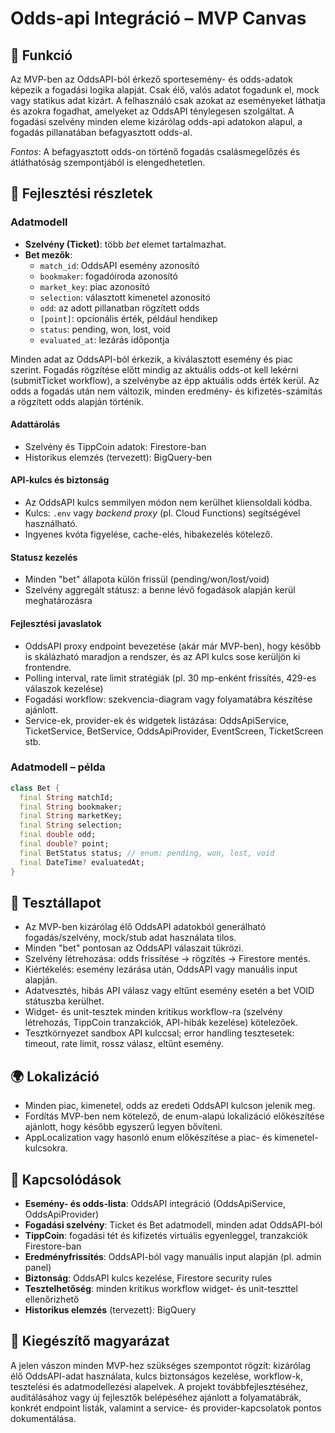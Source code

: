 # Odds-api Integráció – MVP Canvas

## 🎯 Funkció

Az MVP-ben az OddsAPI-ból érkező sportesemény- és odds-adatok képezik a fogadási logika alapját. Csak élő, valós adatot fogadunk el, mock vagy statikus adat kizárt. A felhasználó csak azokat az eseményeket láthatja és azokra fogadhat, amelyeket az OddsAPI ténylegesen szolgáltat. A fogadási szelvény minden eleme kizárólag odds-api adatokon alapul, a fogadás pillanatában befagyasztott odds-al.

*Fontos*: A befagyasztott odds-on történő fogadás csalásmegelőzés és átláthatóság szempontjából is elengedhetetlen.

## 🧠 Fejlesztési részletek

### Adatmodell

- **Szelvény (Ticket)**: több *bet* elemet tartalmazhat.
- **Bet mezők**:
  - `match_id`: OddsAPI esemény azonosító
  - `bookmaker`: fogadóiroda azonosító
  - `market_key`: piac azonosító
  - `selection`: választott kimenetel azonosító
  - `odd`: az adott pillanatban rögzített odds
  - `[point]`: opcionális érték, például hendikep
  - `status`: pending, won, lost, void
  - `evaluated_at`: lezárás időpontja

Minden adat az OddsAPI-ból érkezik, a kiválasztott esemény és piac szerint. Fogadás rögzítése előtt mindig az aktuális odds-ot kell lekérni (submitTicket workflow), a szelvénybe az épp aktuális odds érték kerül. Az odds a fogadás után nem változik, minden eredmény- és kifizetés-számítás a rögzített odds alapján történik.

#### Adattárolás

- Szelvény és TippCoin adatok: Firestore-ban
- Historikus elemzés (tervezett): BigQuery-ben

#### API-kulcs és biztonság

- Az OddsAPI kulcs semmilyen módon nem kerülhet kliensoldali kódba.
- Kulcs: `.env` vagy *backend proxy* (pl. Cloud Functions) segítségével használható.
- Ingyenes kvóta figyelése, cache-elés, hibakezelés kötelező.

#### Statusz kezelés

- Minden "bet" állapota külön frissül (pending/won/lost/void)
- Szelvény aggregált státusz: a benne lévő fogadások alapján kerül meghatározásra

#### Fejlesztési javaslatok

- OddsAPI proxy endpoint bevezetése (akár már MVP-ben), hogy később is skálázható maradjon a rendszer, és az API kulcs sose kerüljön ki frontendre.
- Polling interval, rate limit stratégiák (pl. 30 mp-enként frissítés, 429-es válaszok kezelése)
- Fogadási workflow: szekvencia-diagram vagy folyamatábra készítése ajánlott.
- Service-ek, provider-ek és widgetek listázása: OddsApiService, TicketService, BetService, OddsApiProvider, EventScreen, TicketScreen stb.

### Adatmodell – példa

```dart
class Bet {
  final String matchId;
  final String bookmaker;
  final String marketKey;
  final String selection;
  final double odd;
  final double? point;
  final BetStatus status; // enum: pending, won, lost, void
  final DateTime? evaluatedAt;
}
```

## 🧪 Tesztállapot

- Az MVP-ben kizárólag élő OddsAPI adatokból generálható fogadás/szelvény, mock/stub adat használata tilos.
- Minden "bet" pontosan az OddsAPI válaszait tükrözi.
- Szelvény létrehozása: odds frissítése → rögzítés → Firestore mentés.
- Kiértékelés: esemény lezárása után, OddsAPI vagy manuális input alapján.
- Adatvesztés, hibás API válasz vagy eltűnt esemény esetén a bet VOID státuszba kerülhet.
- Widget- és unit-tesztek minden kritikus workflow-ra (szelvény létrehozás, TippCoin tranzakciók, API-hibák kezelése) kötelezőek.
- Tesztkörnyezet sandbox API kulccsal; error handling tesztesetek: timeout, rate limit, rossz válasz, eltűnt esemény.

## 🌍 Lokalizáció

- Minden piac, kimenetel, odds az eredeti OddsAPI kulcson jelenik meg.
- Fordítás MVP-ben nem kötelező, de enum-alapú lokalizáció előkészítése ajánlott, hogy később egyszerű legyen bővíteni.
- AppLocalization vagy hasonló enum előkészítése a piac- és kimenetel-kulcsokra.

## 📎 Kapcsolódások

- **Esemény- és odds-lista**: OddsAPI integráció (OddsApiService, OddsApiProvider)
- **Fogadási szelvény**: Ticket és Bet adatmodell, minden adat OddsAPI-ból
- **TippCoin**: fogadási tét és kifizetés virtuális egyenleggel, tranzakciók Firestore-ban
- **Eredményfrissítés**: OddsAPI-ból vagy manuális input alapján (pl. admin panel)
- **Biztonság**: OddsAPI kulcs kezelése, Firestore security rules
- **Tesztelhetőség**: minden kritikus workflow widget- és unit-teszttel ellenőrizhető
- **Historikus elemzés** (tervezett): BigQuery

## 💬 Kiegészítő magyarázat

A jelen vászon minden MVP-hez szükséges szempontot rögzít: kizárólag élő OddsAPI-adat használata, kulcs biztonságos kezelése, workflow-k, tesztelési és adatmodellezési alapelvek. A projekt továbbfejlesztéséhez, auditálásához vagy új fejlesztők belépéséhez ajánlott a folyamatábrák, konkrét endpoint listák, valamint a service- és provider-kapcsolatok pontos dokumentálása.
